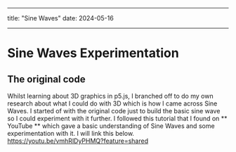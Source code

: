 - - -
title: "Sine Waves"
date: 2024-05-16
- - -
# Sine Waves Experimentation
## The original code
Whilst learning about 3D graphics in p5.js, I branched off to do my own research about what I could do with 3D which is how I came across Sine Waves. I started of with the original code just to build the basic sine wave so I could experiment with it further.
I followed this tutorial that I found on ** YouTube ** which gave a basic understanding of Sine Waves and some experimentation with it. I will link this below.
https://youtu.be/vmhRlDyPHMQ?feature=shared
